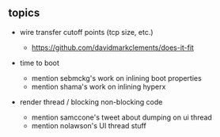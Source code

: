 ## topics
- wire transfer cutoff points (tcp size, etc.)
  - https://github.com/davidmarkclements/does-it-fit

- time to boot
  - mention sebmckg's work on inlining boot properties
  - mention shama's work on inlining hyperx

- render thread / blocking non-blocking code
  - mention samccone's tweet about dumping on ui thread
  - mention nolawson's UI thread stuff
